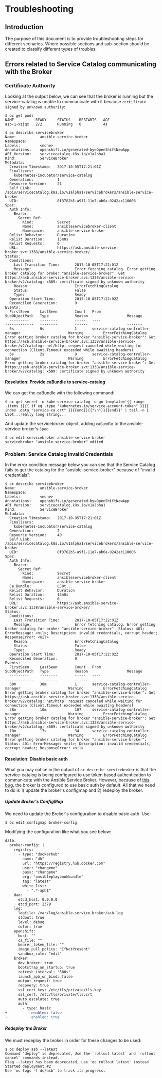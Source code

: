 # Troubleshooting

## Introduction

The purpose of this document is to provide troubleshooting steps for different
scenarios. Where possible sections and sub-section should be created to
classify different types of troubles.

## Errors related to Service Catalog communicating with the Broker

### Certificate Authority

Looking at the output below, we can see that the broker is running but the service-catalog is unable to communicate with it
because `certificate signed by unknown authority`:

```
$ oc get pods
NAME          READY     STATUS    RESTARTS   AGE
asb-1-xzjqx   2/2       Running   0          4s

$ oc describe servicebroker
Name:           ansible-service-broker
Namespace:
Labels:         <none>
Annotations:    openshift.io/generated-by=OpenShiftNewApp
API Version:    servicecatalog.k8s.io/v1alpha1
Kind:           ServiceBroker
Metadata:
  Creation Timestamp:   2017-10-05T17:21:01Z
  Finalizers:
    kubernetes-incubator/service-catalog
  Generation:           1
  Resource Version:     21
  Self Link:            /apis/servicecatalog.k8s.io/v1alpha1/servicebrokers/ansible-service-broker
  UID:                  8f3782b5-a9f1-11e7-ab6a-0242ac110006
Spec:
  Auth Info:
    Bearer:
      Secret Ref:
        Kind:           Secret
        Name:           ansibleservicebroker-client
        Namespace:      ansible-service-broker
  Relist Behavior:      Duration
  Relist Duration:      15m0s
  Relist Requests:      0
  URL:                  https://asb.ansible-service-broker.svc:1338/ansible-service-broker/
Status:
  Conditions:
    Last Transition Time:       2017-10-05T17:22:01Z
    Message:                    Error fetching catalog. Error getting broker catalog for broker "ansible-service-broker": Get https://asb.ansible-service-broker.svc:1338/ansible-service-broker/v2/catalog: x509: certificate signed by unknown authority
    Reason:                     ErrorFetchingCatalog
    Status:                     False
    Type:                       Ready
  Operation Start Time:         2017-10-05T17:22:02Z
  Reconciled Generation:        0
Events:
  FirstSeen     LastSeen        Count   From                                    SubObjectPath   Type            Reason                  Message
  ---------     --------        -----   ----                                    -------------   --------        ------                  -------
  6s            6s              1       service-catalog-controller-manager                      Warning         ErrorFetchingCatalog    Error getting broker catalog for broker "ansible-service-broker": Get https://asb.ansible-service-broker.svc:1338/ansible-service-broker/v2/catalog: net/http: request canceled while waiting for connection (Client.Timeout exceeded while awaiting headers)
  6s            2s              9       service-catalog-controller-manager                      Warning         ErrorFetchingCatalog    Error getting broker catalog for broker "ansible-service-broker": Get https://asb.ansible-service-broker.svc:1338/ansible-service-broker/v2/catalog: x509: certificate signed by unknown authority
```

#### Resolution: Provide caBundle to service-catalog

We can get the caBundle with the following command:

```
$ oc get secret -n kube-service-catalog -o go-template='{{ range .items }}{{ if eq .type "kubernetes.io/service-account-token" }}{{ index .data "service-ca.crt" }}{{end}}{{"\n"}}{{end}}' | tail -n 1
LS0t...really long string...
```

And update the servicebroker object, adding `caBundle` to the ansible-service-broker's `Spec`:

```
$ oc edit servicebroker ansible-service-broker
servicebroker "ansible-service-broker" edited
```

### Problem: Service Catalog Invalid Credentials

In the error condition message below you can see that the Service Catalog fails
to get the catalog for the "ansible-service-broker" because of "invalid
credentials":

```
$ oc describe servicebroker
Name:           ansible-service-broker
Namespace:
Labels:         <none>
Annotations:    openshift.io/generated-by=OpenShiftNewApp
API Version:    servicecatalog.k8s.io/v1alpha1
Kind:           ServiceBroker
Metadata:
  Creation Timestamp:   2017-10-05T17:21:01Z
  Finalizers:
    kubernetes-incubator/service-catalog
  Generation:           2
  Resource Version:     40
  Self Link:            /apis/servicecatalog.k8s.io/v1alpha1/servicebrokers/ansible-service-broker
  UID:                  8f3782b5-a9f1-11e7-ab6a-0242ac110006
Spec:
  Auth Info:
    Bearer:
      Secret Ref:
        Kind:           Secret
        Name:           ansibleservicebroker-client
        Namespace:      ansible-service-broker
  Ca Bundle:            LS0t...
  Relist Behavior:      Duration
  Relist Duration:      15m0s
  Relist Requests:      0
  URL:                  https://asb.ansible-service-broker.svc:1338/ansible-service-broker/
Status:
  Conditions:
    Last Transition Time:       2017-10-05T17:22:01Z
    Message:                    Error fetching catalog. Error getting broker catalog for broker "ansible-service-broker": Status: 401; ErrorMessage: <nil>; Description: invalid credentials, corrupt header; ResponseError: <nil>
    Reason:                     ErrorFetchingCatalog
    Status:                     False
    Type:                       Ready
  Operation Start Time:         2017-10-05T17:22:02Z
  Reconciled Generation:        0
Events:
  FirstSeen     LastSeen        Count   From                                    SubObjectPath   Type            Reason                  Message
  ---------     --------        -----   ----                                    -------------   --------        ------                  -------
  38m           38m             1       service-catalog-controller-manager                      Warning         ErrorFetchingCatalog    Error getting broker catalog for broker "ansible-service-broker": Get https://asb.ansible-service-broker.svc:1338/ansible-service-broker/v2/catalog: net/http: request canceled while waiting for connection (Client.Timeout exceeded while awaiting headers)
  38m           10m             107     service-catalog-controller-manager                      Warning         ErrorFetchingCatalog    Error getting broker catalog for broker "ansible-service-broker": Get https://asb.ansible-service-broker.svc:1338/ansible-service-broker/v2/catalog: x509: certificate signed by unknown authority
  10m           17s             34      service-catalog-controller-manager                      Warning         ErrorFetchingCatalog    Error getting broker catalog for broker "ansible-service-broker": Status: 401; ErrorMessage: <nil>; Description: invalid credentials, corrupt header; ResponseError: <nil>
```

#### Resolution: Disable basic auth

What you may notice in the output of `oc describe servicebroker` is that the service-catalog is being configured to use token based authentication
to communicate with the Ansible Service Broker. However, because of [this bug](https://bugzilla.redhat.com/show_bug.cgi?id=1498992), the broker
is configured to use basic auth by default. All that we need to do is 1) update the broker's configmap and 2) redeploy the broker.

##### Update Broker's ConfigMap

We need to update the Broker's configuration to disable basic auth. Use:

```
$ oc edit configmap broker-config
```

Modifying the configuration like what you see below:

```diff
data:
  broker-config: |
    registry:
      - type: "dockerhub"
        name: "dh"
        url: "https://registry.hub.docker.com"
        user: "changeme"
        pass: "changeme"
        org: "ansibleplaybookbundle"
        tag: "latest"
        white_list:
          - ".*-apb$"
    dao:
      etcd_host: 0.0.0.0
      etcd_port: 2379
    log:
      logfile: /var/log/ansible-service-broker/asb.log
      stdout: true
      level: debug
      color: true
    openshift:
      host: ""
      ca_file: ""
      bearer_token_file: ""
      image_pull_policy: "IfNotPresent"
      sandbox_role: "edit"
    broker:
      dev_broker: true
      bootstrap_on_startup: true
      refresh_interval: "600s"
      launch_apb_on_bind: false
      output_request: true
      recovery: true
      ssl_cert_key: /etc/tls/private/tls.key
      ssl_cert: /etc/tls/private/tls.crt
      auto_escalate: true
      auth:
        - type: basic
+           enabled: false
-           enabled: true
```

##### Redeploy the Broker

We must redeploy the broker in order for these changes to be used:

```
$ oc deploy asb --latest
Command "deploy" is deprecated, Use the `rollout latest` and `rollout cancel` commands instead.
Flag --latest has been deprecated, use 'oc rollout latest' instead
Started deployment #2
Use 'oc logs -f dc/asb' to track its progress.
```

